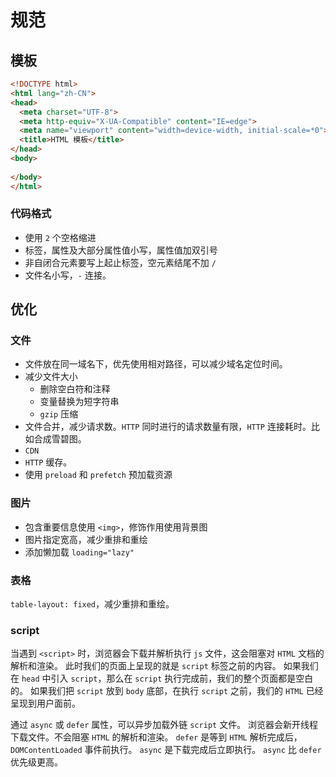 # 规范

## 模板

```html
<!DOCTYPE html>
<html lang="zh-CN">
<head>
  <meta charset="UTF-8">
  <meta http-equiv="X-UA-Compatible" content="IE=edge">
  <meta name="viewport" content="width=device-width, initial-scale=*0">
  <title>HTML 模板</title>
</head>
<body>
  
</body>
</html>
```

### 代码格式

* 使用 `2` 个空格缩进
* 标签，属性及大部分属性值小写，属性值加双引号
* 非自闭合元素要写上起止标签，空元素结尾不加 `/`
* 文件名小写，`-` 连接。

## 优化

### 文件

* 文件放在同一域名下，优先使用相对路径，可以减少域名定位时间。
* 减少文件大小
  * 删除空白符和注释
  * 变量替换为短字符串
  * `gzip` 压缩
* 文件合并，减少请求数。`HTTP` 同时进行的请求数量有限，`HTTP` 连接耗时。比如合成雪碧图。
* `CDN`
* `HTTP` 缓存。
* 使用 `preload` 和 `prefetch` 预加载资源

### 图片

* 包含重要信息使用 `<img>`，修饰作用使用背景图
* 图片指定宽高，减少重排和重绘
* 添加懒加载 `loading="lazy"`

### 表格

`table-layout: fixed`，减少重排和重绘。

### script

当遇到 `<script>` 时，浏览器会下载并解析执行 `js` 文件，这会阻塞对 `HTML` 文档的解析和渲染。
此时我们的页面上呈现的就是 `script` 标签之前的内容。
如果我们在 `head` 中引入 `script`，那么在 `script` 执行完成前，我们的整个页面都是空白的。
如果我们把 `script` 放到 `body` 底部，在执行 `script` 之前，我们的 `HTML` 已经呈现到用户面前。

通过 `async` 或 `defer` 属性，可以异步加载外链 `script` 文件。
浏览器会新开线程下载文件。不会阻塞 `HTML` 的解析和渲染。
`defer` 是等到 `HTML` 解析完成后，`DOMContentLoaded` 事件前执行。
`async` 是下载完成后立即执行。
`async` 比 `defer` 优先级更高。
